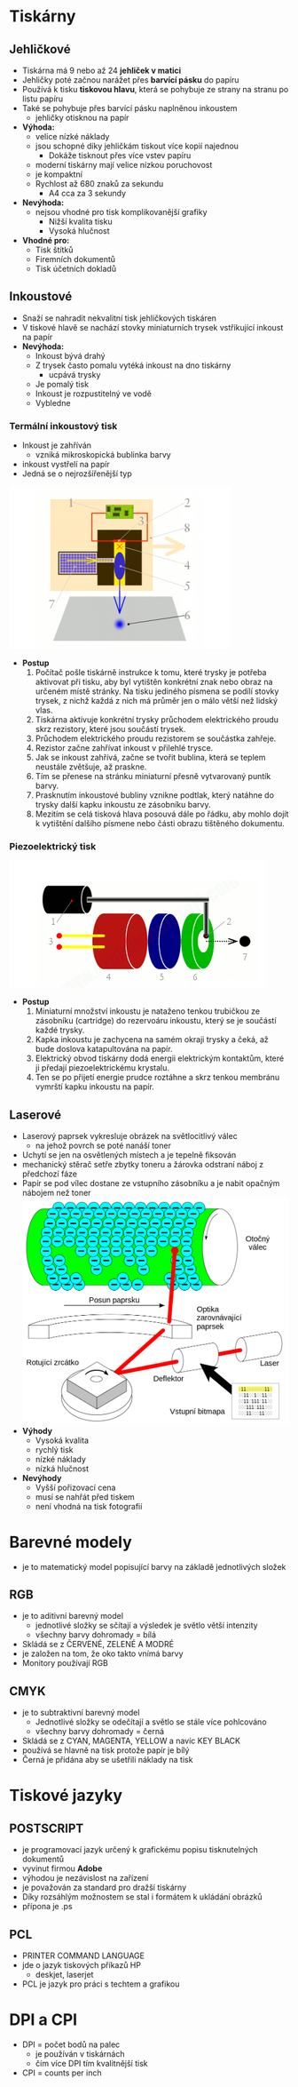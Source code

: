 # Tiskárny
## Jehličkové
- Tiskárna má 9 nebo až 24 **jehliček v matici**
- Jehličky poté začnou narážet přes **barvící pásku** do papíru
- Používá k tisku **tiskovou hlavu**, která se pohybuje ze strany na stranu po listu papíru
- Také se pohybuje přes barvící pásku naplněnou inkoustem
    - jehličky otisknou na papír
- **Výhoda:**
    - velice nízké náklady 
    - jsou schopné díky jehličkám tiskout více kopií najednou
        - Dokáže tisknout přes více vstev papíru
    - moderní tiskárny mají velice nízkou poruchovost
    - je kompaktní
    - Rychlost až 680 znaků za sekundu
        - A4 cca za 3 sekundy
- **Nevýhoda:**
    - nejsou vhodné pro tisk komplikovanější grafiky
        - Nižší kvalita tisku
        - Vysoká hlučnost
- **Vhodné pro:**
    - Tisk štítků
    - Firemních dokumentů
    - Tisk účetních dokladů
## Inkoustové
- Snaží se nahradit nekvalitní tisk jehličkových tiskáren
- V tiskové hlavě se nachází stovky miniaturních trysek vstřikující inkoust na papír
- **Nevýhoda:**
    - Inkoust bývá drahý
    - Z trysek často pomalu vytéká inkoust na dno tiskárny
        - ucpává trysky
    - Je pomalý tisk
    - Inkoust je rozpustitelný ve vodě
    - Vybledne
### **Termální inkoustový tisk**
- Inkoust je zahříván
    - vzniká mikroskopická bublinka barvy
- inkoust vystřelí na papír
- Jedná se o nejrozšířenější typ

![bubble jet](pictures/bubble.png)
- **Postup**
    1. Počítač pošle tiskárně instrukce k tomu, které trysky je potřeba aktivovat při tisku, aby byl vytištěn konkrétní znak nebo obraz na určeném místě stránky. Na tisku jediného písmena se podílí stovky trysek, z nichž každá z nich má průměr jen o málo větší než lidský vlas.
    2. Tiskárna aktivuje konkrétní trysky průchodem elektrického proudu skrz rezistory, které jsou součástí trysek.
    3. Průchodem elektrického proudu rezistorem se součástka zahřeje.
    4. Rezistor začne zahřívat inkoust v přilehlé trysce.
    5. Jak se inkoust zahřívá, začne se tvořit bublina, která se teplem neustále zvětšuje, až praskne.
    6. Tím se přenese na stránku miniaturní přesně vytvarovaný puntík barvy.
    7. Prasknutím inkoustové bubliny vznikne podtlak, který natáhne do trysky další kapku inkoustu ze zásobníku barvy.
    8. Mezitím se celá tisková hlava posouvá dále po řádku, aby mohlo dojít k vytištění dalšího písmene nebo části obrazu tištěného dokumentu.
### **Piezoelektrický tisk**
![piezo](pictures/piezo.png)
- **Postup**
    1. Miniaturní množství inkoustu je nataženo tenkou trubičkou ze zásobníku (cartridge) do rezervoáru inkoustu, který se je součástí každé trysky.
    2. Kapka inkoustu je zachycena na samém okraji trysky a čeká, až bude doslova katapultována na papír.
    3. Elektrický obvod tiskárny dodá energii elektrickým kontaktům, které ji předají piezoelektrickému krystalu.
    4. Ten se po přijetí energie prudce roztáhne a skrz tenkou membránu vymrští kapku inkoustu na papír.
## Laserové
- Laserový paprsek vykresluje obrázek na světlocitlivý válec
    - na jehož povrch se poté nanáší toner
- Uchytí se jen na osvětlených místech a je tepelně fiksován
- mechanický stěrač setře zbytky toneru a žárovka odstraní náboj z předchozí fáze
- Papír se pod vílec dostane ze vstupního zásobníku a je nabit opačným nábojem než toner
![piezo](pictures/laser.png)
- **Výhody**
    - Vysoká kvalita
    - rychlý tisk
    - nízké náklady
    - nízká hlučnost
- **Nevýhody**
    - Vyšší pořizovací cena
    - musí se nahřát před tiskem
    - není vhodná na tisk fotografií
# Barevné modely
- je to matematický model popisující barvy na základě jednotlivých složek
## RGB
- je to aditivní barevný model
    - jednotlivé složky se sčítají a výsledek je světlo větší intenzity
    - všechny barvy dohromady = bílá
- Skládá se z ČERVENÉ, ZELENÉ A MODRÉ
- je založen na tom, že oko takto vnímá barvy
- Monitory používají RGB
## CMYK
- je to subtraktivní barevný model
    - Jednotlivé složky se odečítají a světlo se stále více pohlcováno
    - všechny barvy dohromady = černá
- Skládá se z CYAN, MAGENTA, YELLOW a navíc KEY BLACK
- používá se hlavně na tisk protože papír je bílý
- Černá je přidána aby se ušetřili náklady na tisk

# Tiskové jazyky
## POSTSCRIPT
- je programovací jazyk určený k grafickému popisu tisknutelných dokumentů
- vyvinut firmou **Adobe**
- výhodou je nezávislost na zařízení
- je považován za standard pro dražší tiskárny
- Díky rozsáhlým možnostem se stal i formátem k ukládání obrázků
- přípona je .ps
## PCL 
- PRINTER COMMAND LANGUAGE
- jde o jazyk tiskových příkazů HP
    - deskjet, laserjet
- PCL je jazyk pro práci s techtem a grafikou

# DPI a CPI
- DPI = počet bodů na palec
    - je používán v tiskárnách
    - čím více DPI tím kvalitnější tisk
- CPI = counts per inch 